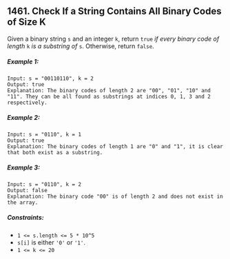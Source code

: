 ## 1461. Check If a String Contains All Binary Codes of Size K

Given a binary string ```s``` and an integer ```k```, return ```true``` *if every binary code of length* ```k``` *is a substring of* ```s```. Otherwise, return ```false```.

##### Example 1:
```
Input: s = "00110110", k = 2
Output: true
Explanation: The binary codes of length 2 are "00", "01", "10" and "11". They can be all found as substrings at indices 0, 1, 3 and 2 respectively.
```
##### Example 2:
```
Input: s = "0110", k = 1
Output: true
Explanation: The binary codes of length 1 are "0" and "1", it is clear that both exist as a substring.
```
##### Example 3:
```
Input: s = "0110", k = 2
Output: false
Explanation: The binary code "00" is of length 2 and does not exist in the array.
```

##### Constraints:

* ```1 <= s.length <= 5 * 10^5```
* ```s[i]``` is either ```'0'``` or ```'1'```.
* ```1 <= k <= 20```